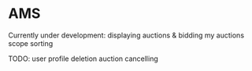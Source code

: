 # AMS

Currently under development:
displaying auctions & bidding
my auctions scope sorting

TODO:
user profile deletion
auction cancelling
